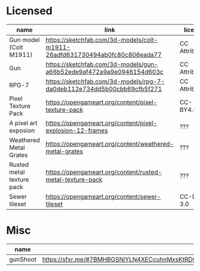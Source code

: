 # Licensed

| name                   | link                                                                        | license        |
| ---------------------- | --------------------------------------------------------------------------- | -------------- |
| Gun model (Colt M1911) | https://sketchfab.com/3d-models/colt-m1911-26adfd631730494ab0fc80c806eada77 | CC Attribution |
| Gun                    | https://sketchfab.com/3d-models/gun-a66b52ede9af472a9a9e0946154d603c        | CC Attribution |
| RPG-7                  | https://sketchfab.com/3d-models/rpg-7-da0deb112e734dd5b00cbb69cfb5f271      | CC Attribution |
| Pixel Texture Pack     | https://opengameart.org/content/pixel-texture-pack                          | CC-BY4.0       |
| A pixel art exposion   | https://opengameart.org/content/pixel-explosion-12-frames                   | ???            |
| Weathered Metal Grates | https://opengameart.org/content/weathered-metal-grates                      | ???            |
| Rusted metal texture pack | https://opengameart.org/content/rusted-metal-texture-pack | ??? |
| Sewer tileset | https://opengameart.org/content/sewer-tileset | CC-BY 3.0 |



# Misc

| name     | link                                                                                                                                       |
| -------- | ------------------------------------------------------------------------------------------------------------------------------------------ |
| gunShoot | https://sfxr.me/#7BMHBGSNiYLN4XECcuhnMxsKtRDCk3PwSwx2gLfRBMYFRvrtykUcVZogWW2VLhJQhQmMiUZ7F84DagitFF4QLUFv2QAWASzCG6EPrVskxeW9nLQ8tWByy9H4G |
